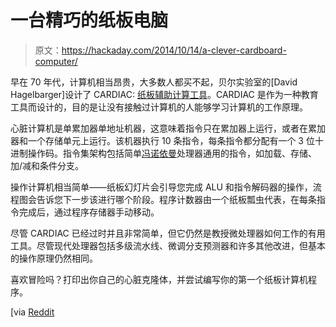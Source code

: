 # 一台精巧的纸板电脑

> 原文：<https://hackaday.com/2014/10/14/a-clever-cardboard-computer/>

早在 70 年代，计算机相当昂贵，大多数人都买不起，贝尔实验室的[David Hagelbarger]设计了 CARDIAC: [纸板辅助计算工具](https://www.cs.drexel.edu/~bls96/museum/cardiac.html)。CARDIAC 是作为一种教育工具而设计的，目的是让没有接触过计算机的人能够学习计算机的工作原理。

心脏计算机是单累加器单地址机器，这意味着指令只在累加器上运行，或者在累加器和一个存储单元上运行。该机器执行 10 条指令，每条指令都分配有一个 3 位十进制操作码。指令集架构包括简单[冯诺依曼](http://en.wikipedia.org/wiki/Von_Neumann_architecture)处理器通用的指令，如加载、存储、加/减和条件分支。

操作计算机相当简单——纸板幻灯片会引导您完成 ALU 和指令解码器的操作，流程图会告诉您下一步该进行哪个阶段。程序计数器由一个纸板瓢虫代表，在每条指令完成后，通过程序存储器手动移动。

尽管 CARDIAC 已经过时并且非常简单，但它仍然是教授微处理器如何工作的有用工具。尽管现代处理器包括多级流水线、微调分支预测器和许多其他改进，但基本的操作原理仍然相同。

喜欢冒险吗？打印出你自己的心脏克隆体，并尝试编写你的第一个纸板计算机程序。

[via [Reddit](http://www.reddit.com/r/programming/comments/2ivo0y/cardiac_a_cardboard_computer_with_only_10/)